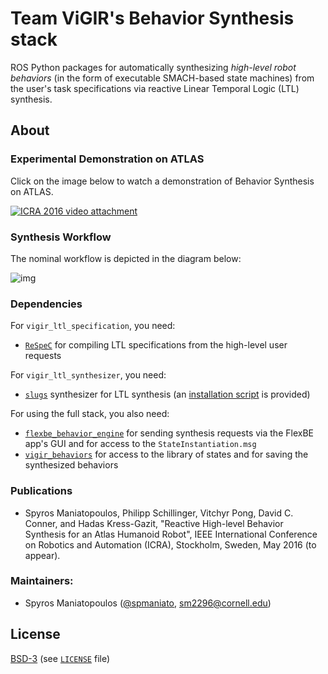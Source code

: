 # Team ViGIR's Behavior Synthesis stack

ROS Python packages for automatically synthesizing *high-level robot behaviors* (in the form of executable SMACH-based state machines) from the user's task specifications via reactive Linear Temporal Logic (LTL) synthesis.

## About

### Experimental Demonstration on ATLAS

Click on the image below to watch a demonstration of Behavior Synthesis on ATLAS.

[![ICRA 2016 video attachment](https://dl.dropboxusercontent.com/u/43993203/ATLAS_synthesis_demo.png)](http://www.youtube.com/watch?v=mez-7pegxuE)

### Synthesis Workflow

The nominal workflow is depicted in the diagram below:

![img](https://dl.dropboxusercontent.com/u/43993203/behavior_synthesis_packages.png)

### Dependencies

For `vigir_ltl_specification`, you need:
- [`ReSpeC`](https://github.com/team-vigir/ReSpeC) for compiling LTL specifications from the high-level user requests

For `vigir_ltl_synthesizer`, you need:
- [`slugs`](https://github.com/LTLMoP/slugs) synthesizer for LTL synthesis (an [installation script](https://github.com/team-vigir/vigir_behavior_synthesis/blob/master/vigir_ltl_synthesizer/install_slugs.sh) is provided)

For using the full stack, you also need:
- [`flexbe_behavior_engine`](https://github.com/team-vigir/flexbe_behavior_engine) for sending synthesis requests via the FlexBE app's GUI and for access to the `StateInstantiation.msg`
- [`vigir_behaviors`](https://github.com/team-vigir/vigir_behaviors) for access to the library of states and for saving the synthesized behaviors

### Publications

- Spyros Maniatopoulos, Philipp Schillinger, Vitchyr Pong, David C. Conner, and Hadas Kress-Gazit, "Reactive High-level Behavior Synthesis for an Atlas Humanoid Robot", IEEE International Conference on Robotics and Automation (ICRA), Stockholm, Sweden, May 2016 (to appear).

### Maintainers:
- Spyros Maniatopoulos ([@spmaniato](https://github.com/spmaniato), sm2296@cornell.edu)

## License
[BSD-3](http://opensource.org/licenses/BSD-3-Clause) (see [`LICENSE`](https://raw.githubusercontent.com/tea-vigir/vigir_behavior_synthesis/master/LICENSE) file)
